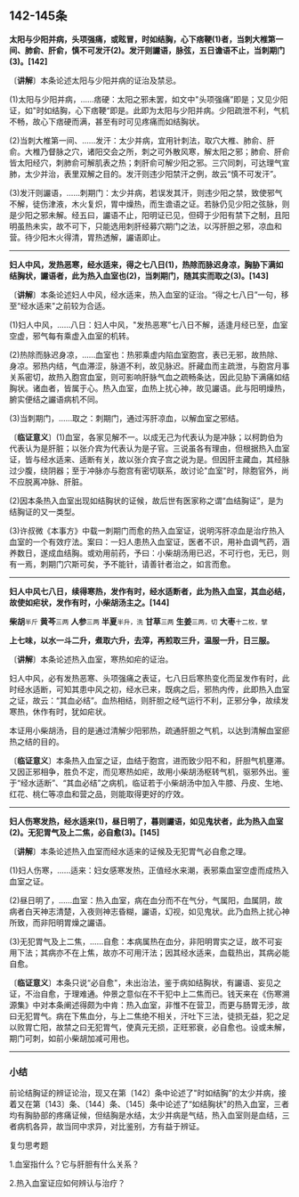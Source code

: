 ## 142-145条

**太阳与少阳并病，头项强痛，或眩冒，时如结胸，心下痞鞕(1)者，当刺大椎第一间、肺俞、肝俞，慎不可发汗(2)。发汗则讝语，脉弦，五日谵语不止，当刺期门(3)。[142]**

〔**讲解**〕本条论述太阳与少阳并病的证治及禁忌。

(1)太阳与少阳并病，……痞硬：太阳之邪未罢，如文中"头项强痛”即是；又见少阳证，如"时如结胸，心下痞鞕“即是。此即为太阳与少阳并病。少阳疏泄不利，气机不畅，故心下痞硬而满，甚至有时可见疼痛而如结胸状。

(2)当刺大椎第一间、……发汗：太少并病，宜用针刺法，取穴大椎、肺俞、肝俞。大椎乃督脉之穴，诸阳交会之所，刺之可外散风寒，解太阳之邪；肺俞、肝俞皆太阳经穴，刺肺俞可解肌表之热；刺肝俞可解少阳之邪。三穴同刺，可达理气宣肺，太少并治，表里双解之目的。发汗则违少阳禁汗之例，故云“慎不可发汗”。

(3)发汗则讝语，……刺期门：太少并病，若误发其汗，则违少阳之禁，致使邪气不解，徒伤津液，木火复炽，胃中燥热，而生谵语之证。若脉仍见少阳之弦脉，则是少阳之邪未解。经五曰，讝语不止，阳明证已见，但碍于少阳有禁下之制，且阳明虽热未实，故不可下，只能选用刺肝经募穴期门之法，以泻肝胆之邪，凉血和营。待少阳木火得清，胃热透解，讝语即止。

------

**妇人中风，发热恶寒，经水适来，得之七八日(1)，热除而脉迟身凉，胸胁下满如结胸状，讝语者，此为热入血室也(2)，当刺期门，随其实而取之(3)。[143]**

〔**讲解**〕本条论述妇人中风，经水适来，热入血室的证治。“得之七八日”一句，移至“经水适来"之前较为合适。

(1)妇人中风，……八日：妇人中风，"发热恶寒”七八日不解，适逢月经已至，血室空虚，邪气每有乘虚入血室的机转。

(2)热除而脉迟身凉，……血室也：热邪乘虚内陷血室胞宫，表已无邪，故热除、身凉。邪热内结，气血滞涩，脉道不利，故见脉迟。肝藏血而主疏泄，与胞宫月事关系密切，故热入胞宫血室，则可影响肝脉气血之疏畅条达，因此见胁下满痛如结胸状。诸血者，皆属于心。热入血室，血热上扰心神，故见讝语。此与阳明燥热，腑实便结之讝语病机不同。

(3)当刺期门，……取之：刺期门，通过泻肝凉血，以解血室之邪结。

〔**临证意义**〕(1)血室，各家见解不一。以成无己为代表认为是冲脉；以柯韵伯为代表认为是肝脏；以张介宾为代表认为是子官。三说虽各有理由，但根据热入血室证，皆与经水适来、适断有关，故以张介宾子宫之说为是。但因肝主藏血，其经脉过少腹，绕阴器；至于冲脉亦与胞宫有密切联系，故讨论"血室"时，除胞官外，尚不应脱离冲脉、肝脏。

(2)因本条热入血室出现如结胸状的证候，故后世有医家称之谓“血结胸证”，是为结胸证的又一类型。

(3)许叔微《本事方》中载一刺期门而愈的热入血室证，说明泻肝凉血是治疗热入血室的一个有效疗法。案曰：一妇人患热入血室证，医者不识，用补血调气药，涵养数日，遂成血结胸。或劝用前药，予曰：小柴胡汤用已迟，不可行也，无已，则有一焉，刺期门穴斯可矣，予不能针，请善针者治之，如言而愈。

------

**妇人中风七八日，续得寒热，发作有时，经水适断者，此为热入血室，其血必结，故使如疟状，发作有时，小柴胡汤主之。[144]**

**柴胡**<small>半斤</small>  **黄芩**<small>三两</small>  **人参**<small>三两</small>  **半夏**<small>半升，洗</small>   **甘草**<small>三两</small>   **生姜**<small>三两，切</small>  **大枣**<small>十二枚，擘</small>

**上七味，以水一斗二升，煮取六升，去滓，再煎取三升，温服一升，日三服。**

〔**讲解**〕本条论述热入血室，寒热如疟的证治。

妇人中风，必有发热恶寒、头项强痛之表证，七八日后寒热变化而呈发作有时，此时经水适断，可知其患中风之初，经水已来，既病之后，邪热内传，此即热入血室之证，故云：“其血必结”。血热相结，则肝胆之经气运行不利，正邪分争，故续发寒热，休作有时，犹如疟状。

本证用小柴胡汤，目的是通过清解少阳邪热，疏通肝胆之气机，以达到清解血室瘀热之结的目的。

〔**临证意义**〕本条热入血室之证，血结于胞宫，进而致少阳不和，肝胆气机壅滞。又因正邪相争，胜负不定，而见寒热如疟，故用小柴胡汤枢转气机，驱邪外出。鉴于“经水适断”、“其血必结”之病机，临证若于小柴胡汤中加入牛膝、丹皮、生地、红花、桃仁等凉血和营之品，则能取得更好的疗效。

------

**妇人伤寒发热，经水适来(1)，昼日明了，暮则讝语，如见鬼状者，此为热入血室(2)。无犯胃气及上二焦，必自愈(3)。[145]**

〔**讲解**〕本条论述热入血室而经水适来的证候及无犯胃气必自愈之理。

(1)妇人伤寒，……适来：妇女感寒发热，正值经水来潮，表邪乘血室空虚而成热入血室之证。

(2)昼日明了，……血室：热入血室，病在血分而不在气分，气属阳，血属阴，故病者白天神志清楚，入夜则神志昏糊，讝语，幻视，如见鬼状。此乃血热上扰心神所致，而非阳明胃燥之讝语。

(3)无犯胃气及上二焦，……自愈：本病属热在血分，非阳明胃实之证，故不可妄用下法；其病亦不在上焦，故亦不可用汗法；因其经水适来，血载热出，其病必能自愈。

〔**临证意义**〕本条只说“必自愈"，未出治法，鉴于病如结胸状，有讝语、妄见之证，不治自愈，于理难通。仲景之意似在不干犯中上二焦而已。钱天来在《伤寒溯源集》中对本条阐述得颇为中肯：热入血室，非惟不在营卫，而更与肠胃无涉，故曰无犯胃气。病在下焦血分，与上二焦绝不相关，汗吐下三法，徒损无益，犯之足以败胃亡阳，故禁之曰无犯胃气，使真元无损，正旺邪衰，必自愈也。设或未解，期门可刺，如前小柴胡加减可用也。

------

### **小结**

前论结胸证的辨证论治，现又在第〔142〕条中论述了"时如结胸”的太少并病，接着又在第〔143〕条、〔144〕条、〔145〕条中论述了“如结胸状"的热入血室，三者均有胸胁部的疼痛证候，但结胸是水结，太少并病是气结，热入血室则是血结，三者病机各异，故当同中求异，对比鉴别，方有益于辨证。

复匀思考题

1.血室指什么？它与肝胆有什么关系？

2.热入血室证应如何辨认与治疗？

